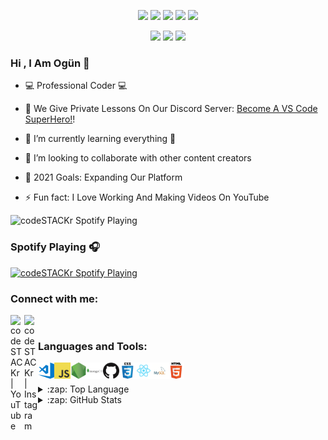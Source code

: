 <p align="center">
  <a href="https://discord.com/users/536965289598779395"><img src="https://img.shields.io/badge/Kobs%20-009eff.svg?&style=for-the-badge&logo=discord&logoColor=black"></a>
  <a href="https://github.com/KobsCode"><img src="https://img.shields.io/badge/Kobs%20-ffffff.svg?&style=for-the-badge&logo=github&logoColor=black"></a>
  <a href="https://www.youtube.com/kobscode"><img src="https://img.shields.io/badge/Kobs%20-ff3f3f.svg?&style=for-the-badge&logo=youtube&logoColor=black"></a>
  <a href="https://instagram.com/kobscode"><img src="https://img.shields.io/badge/Kobs%20-ef00ff.svg?&style=for-the-badge&logo=instagram&logoColor=black"></a>
  <a href="https://glitch.com/@kobscode"><img src="https://img.shields.io/badge/Kobs%20-ffae00.svg?&style=for-the-badge&logo=glitch&logoColor=black"></a>
</p>

<p align="center">
  <a href="https://discord.gg/ankacode"><img src="https://img.shields.io/badge/Anka Code%20-7289DA.svg?&style=for-the-badge&logo=discord&logoColor=white"></a>
  <a href="https://discord.gg/ankabotlist"><img src="https://img.shields.io/badge/Anka Botlist%20-7289DA.svg?&style=for-the-badge&logo=discord&logoColor=white"></a>
  <a href="https://discord.gg/ankagif"><img src="https://img.shields.io/badge/Anka Gif%20-7289DA.svg?&style=for-the-badge&logo=discord&logoColor=white"></a>
</p>

### Hi , I Am Ogün  👋



 - 💻 Professional Coder 💻

- 🔭 We Give Private Lessons On Our Discord Server: [Become A VS Code SuperHero!][discord]!
- 🌱 I’m currently learning everything 🤣
- 👯 I’m looking to collaborate with other content creators
- 🥅 2021 Goals: Expanding Our Platform
- ⚡ Fun fact: I Love Working And Making Videos On YouTube

<img src="https://media.giphy.com/media/4epajW95youl1SecqP/giphy.gif" alt="codeSTACKr Spotify Playing" width="350" />

### Spotify Playing 🎧

[<img src="https://now-playing-codestackr.vercel.app/api/spotify-playing" alt="codeSTACKr Spotify Playing" width="350" />](https://open.spotify.com/user/swyqyimdc12jajde4vpwd2x1b)

### Connect with me:

[<img align="left" alt="codeSTACKr | YouTube" width="22px" src="https://cdn.jsdelivr.net/npm/simple-icons@v3/icons/youtube.svg" />][youtube]
[<img align="left" alt="codeSTACKr | Instagram" width="22px" src="https://cdn.jsdelivr.net/npm/simple-icons@v3/icons/instagram.svg" />][instagram]

<br />



### Languages and Tools:

<img align="left" alt="Visual Studio Code" width="26px" src="https://raw.githubusercontent.com/github/explore/80688e429a7d4ef2fca1e82350fe8e3517d3494d/topics/visual-studio-code/visual-studio-code.png" />
<img align="left" alt="JavaScript" width="26px" src="https://raw.githubusercontent.com/github/explore/80688e429a7d4ef2fca1e82350fe8e3517d3494d/topics/javascript/javascript.png" />
<img align="left" alt="Node.js" width="26px" src="https://raw.githubusercontent.com/github/explore/80688e429a7d4ef2fca1e82350fe8e3517d3494d/topics/nodejs/nodejs.png" />
<img align="left" alt="MongoDB" width="26px" src="https://raw.githubusercontent.com/github/explore/80688e429a7d4ef2fca1e82350fe8e3517d3494d/topics/mongodb/mongodb.png" />
<img align="left" alt="GitHub" width="26px" src="https://raw.githubusercontent.com/github/explore/78df643247d429f6cc873026c0622819ad797942/topics/github/github.png" />
<img align="left" alt="CSS3" width="26px" src="https://raw.githubusercontent.com/github/explore/80688e429a7d4ef2fca1e82350fe8e3517d3494d/topics/css/css.png" />
<img align="left" alt="React" width="26px" src="https://raw.githubusercontent.com/github/explore/80688e429a7d4ef2fca1e82350fe8e3517d3494d/topics/react/react.png" />
<img align="left" alt="MySQL" width="26px" src="https://raw.githubusercontent.com/github/explore/80688e429a7d4ef2fca1e82350fe8e3517d3494d/topics/mysql/mysql.png" />
<img align="left" alt="HTML5" width="26px" src="https://raw.githubusercontent.com/github/explore/80688e429a7d4ef2fca1e82350fe8e3517d3494d/topics/html/html.png" />

<br />
<br />

<details>
    <summary>:zap: Top Language</summary>
<img src="https://github-readme-stats.vercel.app/api/top-langs/?username=KobsCode&show_icons=true&theme=dark&hide_border=true" width="%100" height="100%">
</details>

<details>
  <summary>:zap: GitHub Stats</summary>
<img src="https://github-readme-stats.vercel.app/api?username=KobsCode&count_private=true&show_icons=true&theme=dark&hide_border=true" width="%100" height="150px" alt="stats" />
</details>

[youtube]: https://www.youtube.com/channel/kobscode
[instagram]: https://www.instagram.com/kobscode/
[discord]: https://www.discord.gg/ankacode/
